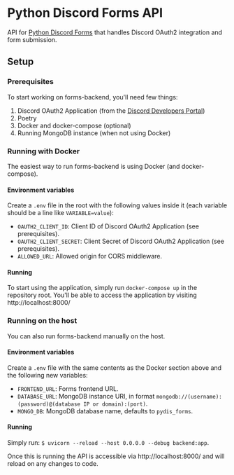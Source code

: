 # Python Discord Forms API
API for [Python Discord Forms](https://forms.pythondiscord.com) that handles Discord OAuth2 integration and form submission.

## Setup
### Prerequisites
To start working on forms-backend, you'll need few things:
1. Discord OAuth2 Application (from the [Discord Developers Portal](https://discord.com/developers/applications))
2. Poetry
3. Docker and docker-compose (optional)
4. Running MongoDB instance (when not using Docker)

### Running with Docker
The easiest way to run forms-backend is using Docker (and docker-compose).

#### Environment variables
Create a `.env` file in the root with the following values inside it (each variable should be a line like `VARIABLE=value`):
- `OAUTH2_CLIENT_ID`: Client ID of Discord OAuth2 Application (see prerequisites).
- `OAUTH2_CLIENT_SECRET`: Client Secret of Discord OAuth2 Application (see prerequisites).
- `ALLOWED_URL`: Allowed origin for CORS middleware.

#### Running
To start using the application, simply run `docker-compose up` in the repository root. You'll be able to access the application by visiting http://localhost:8000/

### Running on the host
You can also run forms-backend manually on the host.

#### Environment variables
Create a `.env` file with the same contents as the Docker section above and the following new variables:
- `FRONTEND_URL`: Forms frontend URL.
- `DATABASE_URL`: MongoDB instance URI, in format `mongodb://(username):(password)@(database IP or domain):(port)`.
- `MONGO_DB`: MongoDB database name, defaults to `pydis_forms`.

#### Running
Simply run: `$ uvicorn --reload --host 0.0.0.0 --debug backend:app`.

Once this is running the API is accessible via http://localhost:8000/ and will reload on any changes to code.
